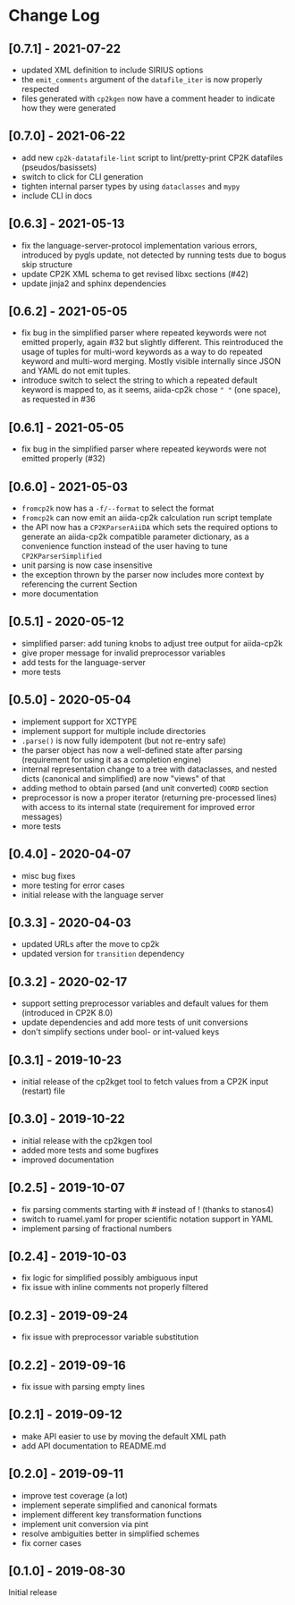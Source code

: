 # Change Log

## [0.7.1] - 2021-07-22

* updated XML definition to include SIRIUS options
* the `emit_comments` argument of the `datafile_iter` is now properly respected
* files generated with `cp2kgen` now have a comment header to indicate
  how they were generated

## [0.7.0] - 2021-06-22

* add new `cp2k-datatafile-lint` script to lint/pretty-print CP2K datafiles (pseudos/basissets)
* switch to click for CLI generation
* tighten internal parser types by using `dataclasses` and `mypy`
* include CLI in docs

## [0.6.3] - 2021-05-13

* fix the language-server-protocol implementation
  various errors, introduced by pygls update, not detected by running tests due to bogus skip structure
* update CP2K XML schema to get revised libxc sections (#42)
* update jinja2 and sphinx dependencies

## [0.6.2] - 2021-05-05

* fix bug in the simplified parser where repeated keywords were not emitted properly,
  again #32 but slightly different. This reintroduced the usage of tuples for
  multi-word keywords as a way to do repeated keyword and multi-word merging.
  Mostly visible internally since JSON and YAML do not emit tuples.
* introduce switch to select the string to which a repeated default keyword is mapped to,
  as it seems, aiida-cp2k chose `" "` (one space), as requested in #36

## [0.6.1] - 2021-05-05

* fix bug in the simplified parser where repeated keywords were not emitted properly (#32)

## [0.6.0] - 2021-05-03

* `fromcp2k` now has a `-f/--format` to select the format
* `fromcp2k` can now emit an aiida-cp2k calculation run script template
* the API now has a `CP2KParserAiiDA` which sets the required options
  to generate an aiida-cp2k compatible parameter dictionary, as a convenience
  function instead of the user having to tune `CP2KParserSimplified`
* unit parsing is now case insensitive
* the exception thrown by the parser now includes more context by
  referencing the current Section
* more documentation

## [0.5.1] - 2020-05-12

* simplified parser: add tuning knobs to adjust tree output for aiida-cp2k
* give proper message for invalid preprocessor variables
* add tests for the language-server
* more tests

## [0.5.0] - 2020-05-04

* implement support for XCTYPE
* implement support for multiple include directories
* `.parse()` is now fully idempotent (but not re-entry safe)
* the parser object has now a well-defined state after parsing
  (requirement for using it as a completion engine)
* internal representation change to a tree with dataclasses,
  and nested dicts (canonical and simplified) are now "views" of that
* adding method to obtain parsed (and unit converted) `COORD` section
* preprocessor is now a proper iterator (returning pre-processed lines)
  with access to its internal state (requirement for improved error messages)
* more tests

## [0.4.0] - 2020-04-07

* misc bug fixes
* more testing for error cases
* initial release with the language server

## [0.3.3] - 2020-04-03

* updated URLs after the move to cp2k
* updated version for `transition` dependency

## [0.3.2] - 2020-02-17

* support setting preprocessor variables and default values for them (introduced in CP2K 8.0)
* update dependencies and add more tests of unit conversions
* don't simplify sections under bool- or int-valued keys

## [0.3.1] - 2019-10-23

* initial release of the cp2kget tool to fetch values from a CP2K input (restart) file

## [0.3.0] - 2019-10-22

* initial release with the cp2kgen tool
* added more tests and some bugfixes
* improved documentation

## [0.2.5] - 2019-10-07

* fix parsing comments starting with # instead of ! (thanks to stanos4)
* switch to ruamel.yaml for proper scientific notation support in YAML
* implement parsing of fractional numbers

## [0.2.4] - 2019-10-03

* fix logic for simplified possibly ambiguous input
* fix issue with inline comments not properly filtered

## [0.2.3] - 2019-09-24

* fix issue with preprocessor variable substitution

## [0.2.2] - 2019-09-16

* fix issue with parsing empty lines

## [0.2.1] - 2019-09-12

* make API easier to use by moving the default XML path
* add API documentation to README.md

## [0.2.0] - 2019-09-11

* improve test coverage (a lot)
* implement seperate simplified and canonical formats
* implement different key transformation functions
* implement unit conversion via pint
* resolve ambiguities better in simplified schemes
* fix corner cases

## [0.1.0] - 2019-08-30

Initial release
